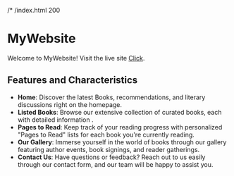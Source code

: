  /* /index.html 200

 # MyWebsite

Welcome to MyWebsite! Visit the live site [Click](https://bookvibe-by-rasel.surge.sh/).

## Features and Characteristics

- **Home**: Discover the latest Books, recommendations, and literary discussions right on the homepage.
- **Listed Books**: Browse our extensive collection of curated books, each with detailed information .
- **Pages to Read**: Keep track of your reading progress with personalized "Pages to Read" lists for each book you're currently reading.
- **Our Gallery**: Immerse yourself in the world of books through our gallery featuring author events, book signings, and reader gatherings.
- **Contact Us**: Have questions or feedback? Reach out to us easily through our contact form, and our team will be happy to assist you.